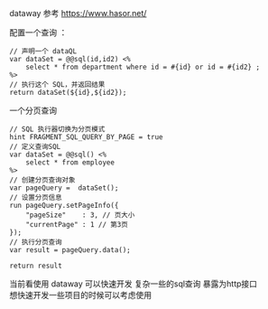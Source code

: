 

dataway  参考 https://www.hasor.net/    


配置一个查询 ：  
```
// 声明一个 dataQL
var dataSet = @@sql(id,id2) <%
    select * from department where id = #{id} or id = #{id2} ;
%>
// 执行这个 SQL，并返回结果
return dataSet(${id},${id2});

```



一个分页查询   
```
// SQL 执行器切换为分页模式
hint FRAGMENT_SQL_QUERY_BY_PAGE = true
// 定义查询SQL
var dataSet = @@sql() <%
    select * from employee 
%>
// 创建分页查询对象
var pageQuery =  dataSet();
// 设置分页信息
run pageQuery.setPageInfo({
    "pageSize"    : 3, // 页大小
    "currentPage" : 1 // 第3页
});
// 执行分页查询
var result = pageQuery.data();

return result
```



当前看使用 dataway  可以快速开发 复杂一些的sql查询   暴露为http接口    
想快速开发一些项目的时候可以考虑使用      





